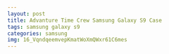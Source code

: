```yaml
---
layout: post
title: Advanture Time Crew Samsung Galaxy S9 Case
tags: samsung galaxy s9
categories: samsung
img: 16_VqndqeemvepKmatWoXmQWxr61C6mes
---
```

